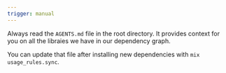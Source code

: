 ```yaml
---
trigger: manual
---
```


Always read the `AGENTS.md` file in the root directory. It provides context for you on all the libraies we have in our dependency graph.

You can update that file after installing new dependencies with `mix usage_rules.sync`.